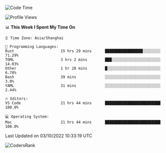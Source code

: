 <!--START_SECTION:waka-->
![Code Time](http://img.shields.io/badge/Code%20Time-1%2C701%20hrs%2016%20mins-blue)

![Profile Views](http://img.shields.io/badge/Profile%20Views-4-blue)

📊 **This Week I Spent My Time On** 

```text
⌚︎ Time Zone: Asia/Shanghai

💬 Programming Languages: 
Rust                     15 hrs 29 mins      █████████████████░░░░░░░░   71.29% 
TOML                     3 hrs 2 mins        ███░░░░░░░░░░░░░░░░░░░░░░   14.03% 
Other                    1 hr 28 mins        █░░░░░░░░░░░░░░░░░░░░░░░░   6.78% 
Bash                     39 mins             ░░░░░░░░░░░░░░░░░░░░░░░░░   3.0% 
YAML                     31 mins             ░░░░░░░░░░░░░░░░░░░░░░░░░   2.44%

🔥 Editors: 
VS Code                  21 hrs 44 mins      █████████████████████████   100.0%

💻 Operating System: 
Mac                      21 hrs 44 mins      █████████████████████████   100.0%

```


 Last Updated on 03/10/2022 10:33:19 UTC
<!--END_SECTION:waka-->

![CodersRank](https://cr-skills-chart-widget.azurewebsites.net/api/api?username=BugenZhao&padding=16&tooltip=true&branding=false&sort-by-score=true&skills=Rust%2C%20Swift%2C%20C%2C%20TypeScript%2C%20Java%2C%20Go%2C%20Dart%2C%20C%2B%2B%2C%20Python%2C%20Assembly%2C%20Shell%2C%20Kotlin)
